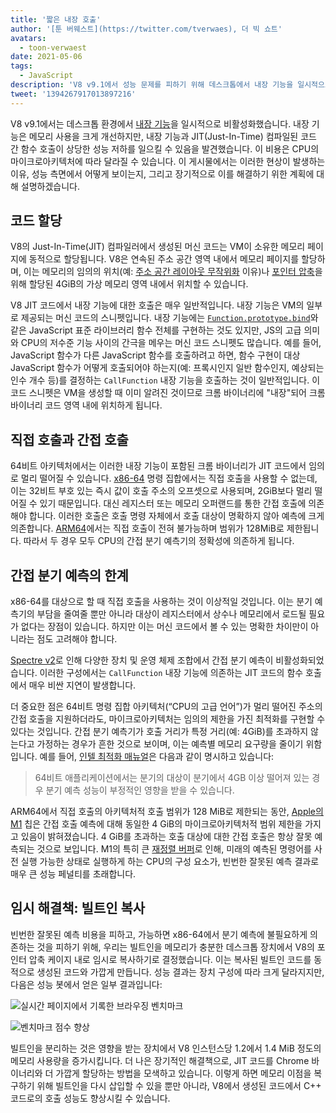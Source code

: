 ```yaml
---
title: '짧은 내장 호출'
author: '[툰 버웨스트](https://twitter.com/tverwaes), 더 빅 쇼트'
avatars:
  - toon-verwaest
date: 2021-05-06
tags:
  - JavaScript
description: 'V8 v9.1에서 성능 문제를 피하기 위해 데스크톱에서 내장 기능을 일시적으로 비활성화했습니다.'
tweet: '1394267917013897216'
---
```


V8 v9.1에서는 데스크톱 환경에서 [내장 기능](https://v8.dev/blog/embedded-builtins)을 일시적으로 비활성화했습니다. 내장 기능은 메모리 사용을 크게 개선하지만, 내장 기능과 JIT(Just-In-Time) 컴파일된 코드 간 함수 호출이 상당한 성능 저하를 일으킬 수 있음을 발견했습니다. 이 비용은 CPU의 마이크로아키텍처에 따라 달라질 수 있습니다. 이 게시물에서는 이러한 현상이 발생하는 이유, 성능 측면에서 어떻게 보이는지, 그리고 장기적으로 이를 해결하기 위한 계획에 대해 설명하겠습니다.

<!--truncate-->
## 코드 할당

V8의 Just-In-Time(JIT) 컴파일러에서 생성된 머신 코드는 VM이 소유한 메모리 페이지에 동적으로 할당됩니다. V8은 연속된 주소 공간 영역 내에서 메모리 페이지를 할당하며, 이는 메모리의 임의의 위치(예: [주소 공간 레이아웃 무작위화](https://en.wikipedia.org/wiki/Address_space_layout_randomization) 이유)나 [포인터 압축](https://v8.dev/blog/pointer-compression)을 위해 할당된 4GiB의 가상 메모리 영역 내에서 위치할 수 있습니다.

V8 JIT 코드에서 내장 기능에 대한 호출은 매우 일반적입니다. 내장 기능은 VM의 일부로 제공되는 머신 코드의 스니펫입니다. 내장 기능에는 [`Function.prototype.bind`](https://developer.mozilla.org/docs/Web/JavaScript/Reference/Global_objects/Function/bind)와 같은 JavaScript 표준 라이브러리 함수 전체를 구현하는 것도 있지만, JS의 고급 의미와 CPU의 저수준 기능 사이의 간극을 메우는 머신 코드 스니펫도 많습니다. 예를 들어, JavaScript 함수가 다른 JavaScript 함수를 호출하려고 하면, 함수 구현이 대상 JavaScript 함수가 어떻게 호출되어야 하는지(예: 프록시인지 일반 함수인지, 예상되는 인수 개수 등)를 결정하는 `CallFunction` 내장 기능을 호출하는 것이 일반적입니다. 이 코드 스니펫은 VM을 생성할 때 이미 알려진 것이므로 크롬 바이너리에 "내장"되어 크롬 바이너리 코드 영역 내에 위치하게 됩니다.

## 직접 호출과 간접 호출

64비트 아키텍처에서는 이러한 내장 기능이 포함된 크롬 바이너리가 JIT 코드에서 임의로 멀리 떨어질 수 있습니다. [x86-64](https://en.wikipedia.org/wiki/X86-64) 명령 집합에서는 직접 호출을 사용할 수 없는데, 이는 32비트 부호 있는 즉시 값이 호출 주소의 오프셋으로 사용되며, 2GiB보다 멀리 떨어질 수 있기 때문입니다. 대신 레지스터 또는 메모리 오퍼랜드를 통한 간접 호출에 의존해야 합니다. 이러한 호출은 호출 명령 자체에서 호출 대상이 명확하지 않아 예측에 크게 의존합니다. [ARM64](https://en.wikipedia.org/wiki/AArch64)에서는 직접 호출이 전혀 불가능하며 범위가 128MiB로 제한됩니다. 따라서 두 경우 모두 CPU의 간접 분기 예측기의 정확성에 의존하게 됩니다.

## 간접 분기 예측의 한계

x86-64를 대상으로 할 때 직접 호출을 사용하는 것이 이상적일 것입니다. 이는 분기 예측기의 부담을 줄여줄 뿐만 아니라 대상이 레지스터에서 상수나 메모리에서 로드될 필요가 없다는 장점이 있습니다. 하지만 이는 머신 코드에서 볼 수 있는 명확한 차이만이 아니라는 점도 고려해야 합니다.

[Spectre v2](https://googleprojectzero.blogspot.com/2018/01/reading-privileged-memory-with-side.html)로 인해 다양한 장치 및 운영 체제 조합에서 간접 분기 예측이 비활성화되었습니다. 이러한 구성에서는 `CallFunction` 내장 기능에 의존하는 JIT 코드의 함수 호출에서 매우 비싼 지연이 발생합니다.

더 중요한 점은 64비트 명령 집합 아키텍처(“CPU의 고급 언어”)가 멀리 떨어진 주소의 간접 호출을 지원하더라도, 마이크로아키텍처는 임의의 제한을 가진 최적화를 구현할 수 있다는 것입니다. 간접 분기 예측기가 호출 거리가 특정 거리(예: 4GiB)를 초과하지 않는다고 가정하는 경우가 흔한 것으로 보이며, 이는 예측별 메모리 요구량을 줄이기 위함입니다. 예를 들어, [인텔 최적화 매뉴얼](https://www.intel.com/content/dam/www/public/us/en/documents/manuals/64-ia-32-architectures-optimization-manual.pdf)은 다음과 같이 명시하고 있습니다:

> 64비트 애플리케이션에서는 분기의 대상이 분기에서 4GB 이상 떨어져 있는 경우 분기 예측 성능이 부정적인 영향을 받을 수 있습니다.

ARM64에서 직접 호출의 아키텍처적 호출 범위가 128 MiB로 제한되는 동안, [Apple의 M1](https://en.wikipedia.org/wiki/Apple_M1) 칩은 간접 호출 예측에 대해 동일한 4 GiB의 마이크로아키텍처적 범위 제한을 가지고 있음이 밝혀졌습니다. 4 GiB를 초과하는 호출 대상에 대한 간접 호출은 항상 잘못 예측되는 것으로 보입니다. M1의 특히 큰 [재정렬 버퍼](https://en.wikipedia.org/wiki/Re-order_buffer)로 인해, 미래의 예측된 명령어를 사전 실행 가능한 상태로 실행하게 하는 CPU의 구성 요소가, 빈번한 잘못된 예측 결과로 매우 큰 성능 페널티를 초래합니다.

## 임시 해결책: 빌트인 복사

빈번한 잘못된 예측 비용을 피하고, 가능하면 x86-64에서 분기 예측에 불필요하게 의존하는 것을 피하기 위해, 우리는 빌트인을 메모리가 충분한 데스크톱 장치에서 V8의 포인터 압축 케이지 내로 임시로 복사하기로 결정했습니다. 이는 복사된 빌트인 코드를 동적으로 생성된 코드와 가깝게 만듭니다. 성능 결과는 장치 구성에 따라 크게 달라지지만, 다음은 성능 봇에서 얻은 일부 결과입니다:

![실시간 페이지에서 기록한 브라우징 벤치마크](/_img/short-builtin-calls/v8-browsing.svg)

![벤치마크 점수 향상](/_img/short-builtin-calls/benchmarks.svg)

빌트인을 분리하는 것은 영향을 받는 장치에서 V8 인스턴스당 1.2에서 1.4 MiB 정도의 메모리 사용량을 증가시킵니다. 더 나은 장기적인 해결책으로, JIT 코드를 Chrome 바이너리와 더 가깝게 할당하는 방법을 모색하고 있습니다. 이렇게 하면 메모리 이점을 복구하기 위해 빌트인을 다시 삽입할 수 있을 뿐만 아니라, V8에서 생성된 코드에서 C++ 코드로의 호출 성능도 향상시킬 수 있습니다.
